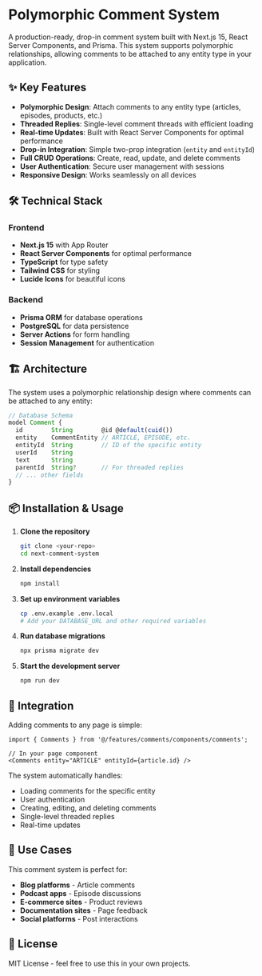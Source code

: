 # Polymorphic Comment System

A production-ready, drop-in comment system built with Next.js 15, React Server Components, and Prisma. This system supports polymorphic relationships, allowing comments to be attached to any entity type in your application.

## ✨ Key Features

- **Polymorphic Design**: Attach comments to any entity type (articles, episodes, products, etc.)
- **Threaded Replies**: Single-level comment threads with efficient loading
- **Real-time Updates**: Built with React Server Components for optimal performance
- **Drop-in Integration**: Simple two-prop integration (`entity` and `entityId`)
- **Full CRUD Operations**: Create, read, update, and delete comments
- **User Authentication**: Secure user management with sessions
- **Responsive Design**: Works seamlessly on all devices

## 🛠️ Technical Stack

### Frontend
- **Next.js 15** with App Router
- **React Server Components** for optimal performance
- **TypeScript** for type safety
- **Tailwind CSS** for styling
- **Lucide Icons** for beautiful icons

### Backend
- **Prisma ORM** for database operations
- **PostgreSQL** for data persistence
- **Server Actions** for form handling
- **Session Management** for authentication

## 🏗️ Architecture

The system uses a polymorphic relationship design where comments can be attached to any entity:

```typescript
// Database Schema
model Comment {
  id        String        @id @default(cuid())
  entity    CommentEntity // ARTICLE, EPISODE, etc.
  entityId  String        // ID of the specific entity
  userId    String
  text      String
  parentId  String?       // For threaded replies
  // ... other fields
}
```

## 📦 Installation & Usage

1. **Clone the repository**
   ```bash
   git clone <your-repo>
   cd next-comment-system
   ```

2. **Install dependencies**
   ```bash
   npm install
   ```

3. **Set up environment variables**
   ```bash
   cp .env.example .env.local
   # Add your DATABASE_URL and other required variables
   ```

4. **Run database migrations**
   ```bash
   npx prisma migrate dev
   ```

5. **Start the development server**
   ```bash
   npm run dev
   ```

## 🔧 Integration

Adding comments to any page is simple:

```tsx
import { Comments } from '@/features/comments/components/comments';

// In your page component
<Comments entity="ARTICLE" entityId={article.id} />
```

The system automatically handles:
- Loading comments for the specific entity
- User authentication
- Creating, editing, and deleting comments
- Single-level threaded replies
- Real-time updates

## 🎯 Use Cases

This comment system is perfect for:
- **Blog platforms** - Article comments
- **Podcast apps** - Episode discussions
- **E-commerce sites** - Product reviews
- **Documentation sites** - Page feedback
- **Social platforms** - Post interactions

## 📄 License

MIT License - feel free to use this in your own projects.
